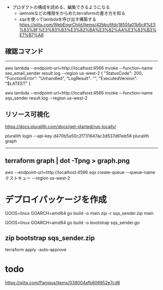 - プロダクトの構成を読める、編集できるようになる
  -  iamroleなどの権限をからめたterraformの書き方を知る
    - sqsを使ってlambdaを呼び出す構築する
https://qiita.com/WebEngrChild/items/42bbc6fdc1855fa01b6c#%E3%83%8F%E3%83%B3%E3%82%BA%E3%82%AA%E3%83%B3%E7%B7%A8

## 確認コマンド
---
aws lambda --endpoint-url=http://localhost:4566 invoke --function-name ses_email_sender result.log --region us-west-2
{
    "StatusCode": 200,
    "FunctionError": "Unhandled",
    "LogResult": "",
    "ExecutedVersion": "$LATEST"
}


aws lambda --endpoint-url=http://localhost:4566 invoke --function-name sqs_sender result.log --region us-west-2

## リソース可視化
https://docs.pluralith.com/docs/get-started/run-locally/

pluralith login --api-key d470b5a50c2f731647ac3d537d61eb56
pluralith graph

---
 terraform graph | dot -Tpng > graph.png
---
aws --endpoint-url=http://localhost:4566 sqs create-queue --queue-name テストキュー --region us-west-2

# デプロイパッケージを作成
GOOS=linux GOARCH=amd64 go build -o main
zip -r sqs_sender.zip main


 GOOS=linux GOARCH=amd64 go build -o bootstrap sqs_sender.go
<!--.bashrcに設定した自作のコマンドを使う↓　windowsだとzipコマンドが簡単には使えないので -->
zip bootstrap sqs_sender.zip
----
terraform apply -auto-approve

# todo
https://qiita.com/Pampus/items/038004afb606952e7cd6
